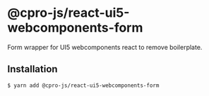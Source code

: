 # @cpro-js/react-ui5-webcomponents-form

Form wrapper for UI5 webcomponents react to remove boilerplate.

## Installation

```
$ yarn add @cpro-js/react-ui5-webcomponents-form
```
